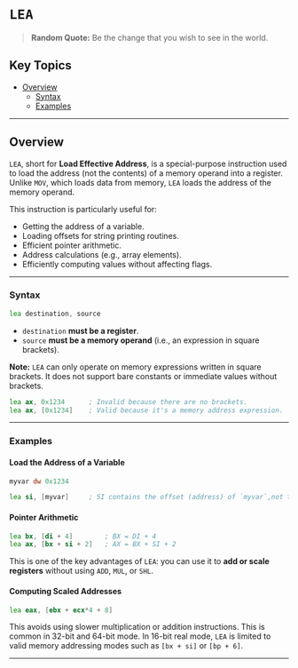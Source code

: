 # `LEA`

> **Random Quote:** Be the change that you wish to see in the world.

## Key Topics

+ [Overview](#overview)
    - [Syntax](#syntax)
    - [Examples](#examples)

---

## Overview

`LEA`, short for **Load Effective Address**, is a special-purpose instruction used to load the address (not the contents) of a memory operand into a register. Unlike `MOV`, which loads data from memory, `LEA` loads the address of the memory operand.

This instruction is particularly useful for:

+ Getting the address of a variable.
+ Loading offsets for string printing routines.
+ Efficient pointer arithmetic.
+ Address calculations (e.g., array elements).
+ Efficiently computing values without affecting flags.

---

### Syntax

```asm
lea destination, source
```

+ `destination` **must be a register**.
+ `source` **must be a memory operand** (i.e., an expression in square brackets).

**Note:** `LEA` can only operate on memory expressions written in square brackets. It does not support bare constants or immediate values without brackets.

```asm
lea ax, 0x1234      ; Invalid because there are no brackets.
lea ax, [0x1234]    ; Valid because it's a memory address expression.
```

---

### Examples

#### Load the Address of a Variable

```asm
myvar dw 0x1234

lea si, [myvar]     ; SI contains the offset (address) of `myvar`,not the value stored at that address (0x1234).
```

#### Pointer Arithmetic

```asm
lea bx, [di + 4]        ; BX = DI + 4
lea ax, [bx + si + 2]   ; AX = BX + SI + 2
```

This is one of the key advantages of `LEA`: you can use it to **add or scale registers** without using `ADD`, `MUL`, or `SHL`.

#### Computing Scaled Addresses

```asm
lea eax, [ebx + ecx*4 + 8]
```

This avoids using slower multiplication or addition instructions. This is common in 32-bit and 64-bit mode. In 16-bit real mode, `LEA` is limited to valid memory addressing modes such as `[bx + si]` or `[bp + 6]`.

---
